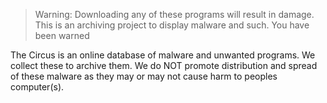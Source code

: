 > Warning: Downloading any of these programs will result in damage. This is an archiving project to display malware and such. You have been warned


The Circus is an online database of malware and unwanted programs. We collect these to archive them. We do NOT promote distribution and spread of these malware as they may or may not cause harm to peoples computer(s).
